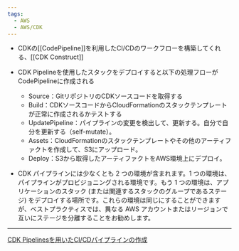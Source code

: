 ```yaml
---
tags:
  - AWS
  - AWS/CDK
---
```

- CDKの[[CodePipeline]]を利用したCI/CDのワークフローを構築してくれる、[[CDK Construct]]
- CDK Pipelineを使用したスタックをデプロイすると以下の処理フローがCodePipelineに作成される
	- Source：GitリポジトリのCDKソースコードを取得する
	- Build：CDKソースコードからCloudFormationのスタックテンプレートが正常に作成されるかテストする
	- UpdatePipeline：パイプラインの変更を検出して、更新する。自分で自分を更新する（self-mutate）。
	- Assets：CloudFormationのスタックテンプレートやその他のアーティファクトを作成して、S3にアップロード。
	- Deploy：S3から取得したアーティファクトをAWS環境上にデプロイ。

- CDK パイプラインには少なくとも 2 つの環境が含まれます。1 つの環境は、パイプラインがプロビジョニングされる環境です。もう 1 つの環境は、アプリケーションのスタック (または関連するスタックのグループであるステージ) をデプロイする場所です。これらの環境は同じにすることができますが、ベストプラクティスでは、異なる AWS アカウントまたはリージョンで互いにステージを分離することをお勧めします。

---
[CDK Pipelinesを用いたCI/CDパイプラインの作成](https://zenn.dev/hikapoppin/articles/ab39718866cbaf)